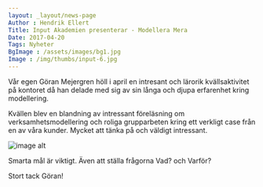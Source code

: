 ```yaml
---
layout: _layout/news-page
Author : Hendrik Ellert
Title: Input Akademien presenterar - Modellera Mera
Date: 2017-04-20
Tags: Nyheter
BgImage : /assets/images/bg1.jpg
Image : /img/thumbs/input-6.jpg
---
```


Vår egen Göran Mejergren höll i april en intresant och lärorik kvällsaktivitet på kontoret då han delade med sig av sin långa och djupa erfarenhet kring modellering.


Kvällen blev en blandning av intressant föreläsning om verksamhetsmodellering och roliga grupparbeten kring ett verkligt case från en av våra kunder.
Mycket att tänka på och väldigt intressant. 

![image alt](/img/nyheter/Modellering.png)

Smarta mål är viktigt. Även att ställa frågorna Vad? och Varför?

Stort tack Göran!

